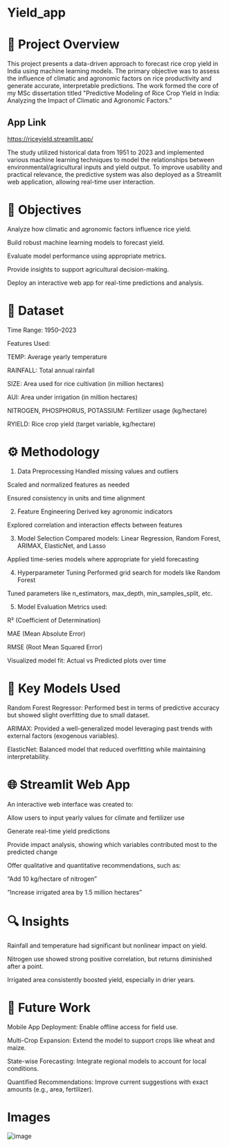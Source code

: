 # Yield_app

# 📌 Project Overview
This project presents a data-driven approach to forecast rice crop yield in India using machine learning models. The primary objective was to assess the influence of climatic and agronomic factors on rice productivity and generate accurate, interpretable predictions. The work formed the core of my MSc dissertation titled "Predictive Modeling of Rice Crop Yield in India: Analyzing the Impact of Climatic and Agronomic Factors."

## App Link
https://riceyield.streamlit.app/

The study utilized historical data from 1951 to 2023 and implemented various machine learning techniques to model the relationships between environmental/agricultural inputs and yield output. To improve usability and practical relevance, the predictive system was also deployed as a Streamlit web application, allowing real-time user interaction.

# 🎯 Objectives
Analyze how climatic and agronomic factors influence rice yield.

Build robust machine learning models to forecast yield.

Evaluate model performance using appropriate metrics.

Provide insights to support agricultural decision-making.

Deploy an interactive web app for real-time predictions and analysis.

# 📂 Dataset
Time Range: 1950–2023

Features Used:

TEMP: Average yearly temperature

RAINFALL: Total annual rainfall

SIZE: Area used for rice cultivation (in million hectares)

AUI: Area under irrigation (in million hectares)

NITROGEN, PHOSPHORUS, POTASSIUM: Fertilizer usage (kg/hectare)

RYIELD: Rice crop yield (target variable, kg/hectare)

# ⚙️ Methodology
1. Data Preprocessing
Handled missing values and outliers

Scaled and normalized features as needed

Ensured consistency in units and time alignment

2. Feature Engineering
Derived key agronomic indicators

Explored correlation and interaction effects between features

3. Model Selection
Compared models: Linear Regression, Random Forest, ARIMAX, ElasticNet, and Lasso

Applied time-series models where appropriate for yield forecasting

4. Hyperparameter Tuning
Performed grid search for models like Random Forest

Tuned parameters like n_estimators, max_depth, min_samples_split, etc.

5. Model Evaluation
Metrics used:

R² (Coefficient of Determination)

MAE (Mean Absolute Error)

RMSE (Root Mean Squared Error)

Visualized model fit: Actual vs Predicted plots over time

# 🧠 Key Models Used
Random Forest Regressor: Performed best in terms of predictive accuracy but showed slight overfitting due to small dataset.

ARIMAX: Provided a well-generalized model leveraging past trends with external factors (exogenous variables).

ElasticNet: Balanced model that reduced overfitting while maintaining interpretability.

# 🌐 Streamlit Web App
An interactive web interface was created to:

Allow users to input yearly values for climate and fertilizer use

Generate real-time yield predictions

Provide impact analysis, showing which variables contributed most to the predicted change

Offer qualitative and quantitative recommendations, such as:

“Add 10 kg/hectare of nitrogen”

“Increase irrigated area by 1.5 million hectares”

# 🔍 Insights
Rainfall and temperature had significant but nonlinear impact on yield.

Nitrogen use showed strong positive correlation, but returns diminished after a point.

Irrigated area consistently boosted yield, especially in drier years.

# 🔮 Future Work
Mobile App Deployment: Enable offline access for field use.

Multi-Crop Expansion: Extend the model to support crops like wheat and maize.

State-wise Forecasting: Integrate regional models to account for local conditions.

Quantified Recommendations: Improve current suggestions with exact amounts (e.g., area, fertilizer).

# Images
![image](https://github.com/user-attachments/assets/83801bc2-5a00-470c-afd5-3ce3e174768d)

